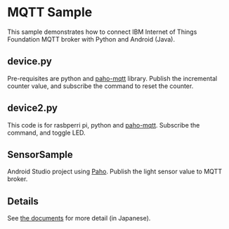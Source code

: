 MQTT Sample
============
This sample demonstrates how to connect IBM Internet of Things Foundation
MQTT broker with Python and Android (Java).

device.py
---------
Pre-requisites are python and
[paho-mqtt](https://pypi.python.org/pypi/paho-mqtt) library.
Publish the incremental counter value, and subscribe the command to reset the counter.

device2.py
----------
This code is for rasbperri pi, python and
[paho-mqtt](https://pypi.python.org/pypi/paho-mqtt).
Subscribe the command, and toggle LED.

SensorSample
------------
Android Studio project using [Paho](http://www.eclipse.org/paho/).
Publish the light sensor value to MQTT broker.

Details
-------
See [the documents]() for more detail (in Japanese).
